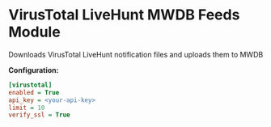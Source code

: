 # VirusTotal LiveHunt MWDB Feeds Module

Downloads VirusTotal LiveHunt notification files and uploads them to MWDB


**Configuration:**
```ini
[virustotal]
enabled = True
api_key = <your-api-key>
limit = 10
verify_ssl = True
```
